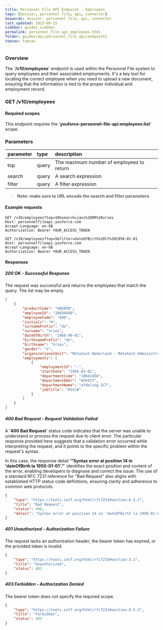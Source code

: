 ```yaml
---
title: Personnel File API Endpoint - Employees
tags: [dossier, personnel file, api, connector]
keywords: dossier, personnel file, api, connector
last_updated: 2023-08-15
sidebar: guides_sidebar
permalink: personnel_file_api_employees.html
folder: guides/api/personnel_file_api/endpoints
topnav: topnav
---
```


### Overview
The '**/v10/employees**' endpoint is used within the Personnel File system to query employees and their associated employments. It's a key tool for locating the correct employee when you need to upload a new document, ensuring that the information is tied to the proper individual and employment record.

### GET /v10/employees
#### Required scopes
This endpoint requires the '**youforce-personnel-file-api:employees:list**' scope.

### Parameters

| parameter | type | description |
|:----------|:-----|:------------|
| top | query | The maximum number of employees to return |
| search | query | A search expression |
| filter | query | A filter expression |

> **Note: make sure to URL encode the search and filter parameters**

#### Example requests
```
GET /v10/employees?top=10&search=jans%20OR%20vries
Host: personnelfileapi.youforce.com
Accept-Language: en-GB
Authorization: Bearer YOUR_ACCESS_TOKEN

GET /v10/employees?top=5&filter=dateOfBirth%20lt%201950-01-01
Host: personnelfileapi.youforce.com
Accept-Language: en-GB
Authorization: Bearer YOUR_ACCESS_TOKEN
```

#### Responses
##### 200 OK - Successful Response
The request was successful and returns the employees that match the query. The list may be empty.
```json
[
    {
        "productCode": "HRERPD",
        "employeeId": "10030490",
        "employeeCode": "600",
        "initials": "H",
        "surnamePrefix": "de",
        "surname": "Vries",
        "dateOfBirth": "1968-09-01",
        "birthnamePrefix": "de",
        "birthname": "Vries",
        "gender": "V",
        "organizationalUnit": "Metatech Nederland - Metatech Administratie BV",
        "employments": [
            {
                "employmentId": "-",
                "startDate": "1995-03-01",
                "departmentCode": "10641458",
                "departmentAbbr": "AFDICT",
                "departmentName": "afdeling ICT",
                "jobTitle": "#1CC#"
            }
        ]
    }
]
```
##### 400 Bad Request - Request Validation Failed
A '**400 Bad Request**' status code indicates that the server was unable to understand or process the request due to client error. The particular response provided here suggests that a validation error occurred while interpreting the request, and it points to the specific problem within the request's syntax.

In this case, the response detail '**"Syntax error at position 14 in 'dateOfBirth la 1950-01-01'."**' identifies the exact position and content of the error, enabling developers to diagnose and correct the issue. The use of a standard RFC 7231 reference for "Bad Request" also aligns with established HTTP status code definitions, ensuring clarity and adherence to common web protocols.
```json
{
    "type": "https://tools.ietf.org/html/rfc7231#section-6.5.1",
    "title": "Bad Request",
    "status": 400,
    "detail": "Syntax error at position 14 in 'dateOfBirth la 1950-01-01'."
}
```
##### 401 Unauthorized - Authorization Failure
The request lacks an authorization header, the bearer token has expired, or the provided token is invalid.
```json
{
    "type": "https://tools.ietf.org/html/rfc7235#section-3.1",
    "title": "Unauthorized",
    "status": 401
}
```
##### 403 Forbidden - Authorization Denied
The bearer token does not specify the required scope.
```json
{
    "type": "https://tools.ietf.org/html/rfc7231#section-6.5.3",
    "title": "Forbidden",
    "status": 403
}
```
